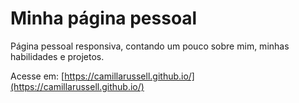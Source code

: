 # Minha página pessoal
Página pessoal responsiva, contando um pouco sobre mim, minhas habilidades e projetos.

Acesse em:
[https://camillarussell.github.io/](https://camillarussell.github.io/)

